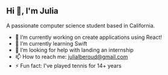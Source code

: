 ## Hi 👋, I'm Julia

A passionate computer science student based in California.

- 🔭 I’m currently working on create applications using React!
- 🌱 I’m currently learning Swift
- 🤔 I’m looking for help with landing an internship
- 📫 How to reach me: julialberoud@gmail.com
- ⚡ Fun fact: I've played tennis for 14+ years
